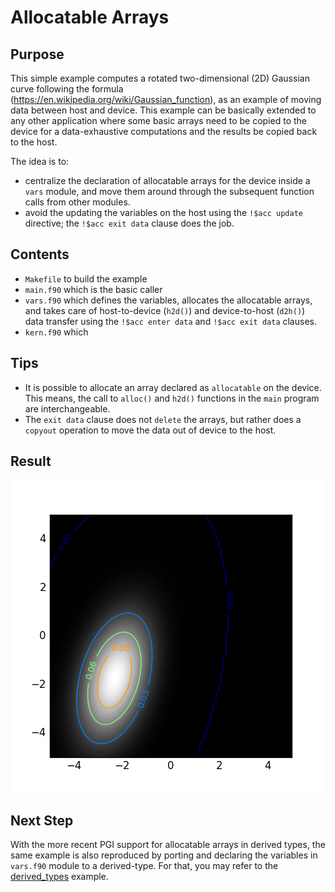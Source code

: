 # Allocatable Arrays

## Purpose
This simple example computes a rotated two-dimensional (2D) Gaussian curve following the formula (https://en.wikipedia.org/wiki/Gaussian_function), as an example of moving data between host and device. This example can be basically extended to any other application where some basic arrays need to be copied to the device for a data-exhaustive computations and the results be copied back to the host. 

The idea is to: 
+ centralize the declaration of allocatable arrays for the device inside a `vars` module, and move them around through the subsequent function calls from other modules.
+ avoid the updating the variables on the host using the `!$acc update` directive; the `!$acc exit data` clause does the job.

## Contents
- `Makefile` to build the example
- `main.f90` which is the basic caller
- `vars.f90` which defines the variables, allocates the allocatable arrays, and takes care of host-to-device (`h2d()`) and device-to-host (`d2h()`) data transfer using the `!$acc enter data` and `!$acc exit data` clauses. 
- `kern.f90` which 

## Tips
+ It is possible to allocate an array declared as `allocatable` on the device. This means, the call to `alloc()` and `h2d()` functions in the `main` program are interchangeable.
+ The `exit data` clause does not `delete` the arrays, but rather does a `copyout` operation to move the data out of device to the host. 

## Result
![image](gaussian2d.png)

## Next Step
With the more recent PGI support for allocatable arrays in derived types, the same example is also reproduced by porting and declaring the variables in `vars.f90` module to a derived-type. For that, you may refer to the [derived_types](https://github.com/moravveji/OpenACC/tree/master/derived_types) example.
